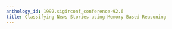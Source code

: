 ```yaml
---
anthology_id: 1992.sigirconf_conference-92.6
title: Classifying News Stories using Memory Based Reasoning
---
```

